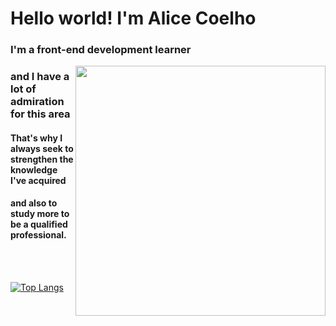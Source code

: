 <h1>Hello world! I'm Alice Coelho</h1>
<h3>I'm a front-end development learner</h3>
<img width="400px" align="right" src="https://octocat-generator-assets.githubusercontent.com/my-octocat-1624248568583.png"> 
<h3> and I have a lot of admiration for this area</h3>
<h4>That's why I always seek to strengthen the knowledge I've acquired</h4>
<h4>and also to study more to be a qualified professional.</h4>
<br>
<br>

[![Top Langs](https://github-readme-stats.vercel.app/api/top-langs/?username=alicecomoura&layout=compact)](https://github.com/alicecomoura/github-readme-stats)



